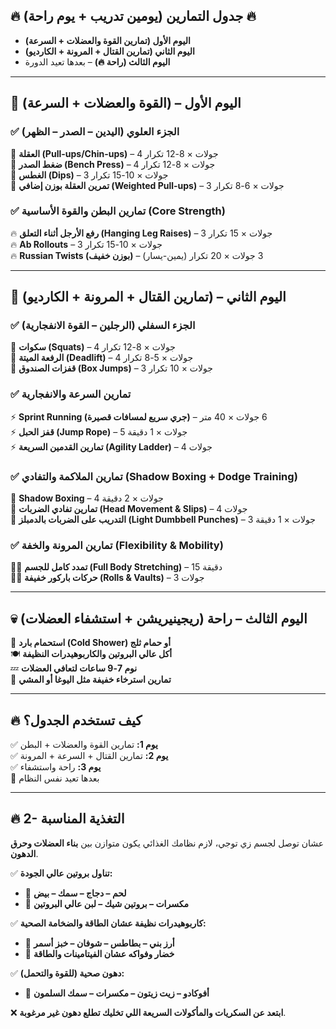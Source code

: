 
## **🔥 جدول التمارين (يومين تدريب + يوم راحة) 🔥**  
- **اليوم الأول (تمارين القوة والعضلات + السرعة)**  
- **اليوم الثاني (تمارين القتال + المرونة + الكارديو)**  
- **اليوم الثالث (راحة 🔥)** – بعدها تعيد الدورة  

---

## **🦾 اليوم الأول – (القوة والعضلات + السرعة)**
### **✅ الجزء العلوي (اليدين – الصدر – الظهر)**  
🔹 **العقلة (Pull-ups/Chin-ups)** – 4 جولات × 8-12 تكرار  
🔹 **ضغط الصدر (Bench Press)** – 4 جولات × 8-12 تكرار  
🔹 **الغطس (Dips)** – 3 جولات × 10-15 تكرار  
🔹 **تمرين العقلة بوزن إضافي (Weighted Pull-ups)** – 3 جولات × 6-8 تكرار  
 

### **✅ تمارين البطن والقوة الأساسية (Core Strength)**  
🔥 **رفع الأرجل أثناء التعلق (Hanging Leg Raises)** – 3 جولات × 15 تكرار  
🔥 **Ab Rollouts** – 3 جولات × 10-15 تكرار  
🔥 **Russian Twists (بوزن خفيف)** – 3 جولات × 20 تكرار (يمين-يسار)  

---

## **🥊 اليوم الثاني – (تمارين القتال + المرونة + الكارديو)**


### **✅ الجزء السفلي (الرجلين – القوة الانفجارية)**  
🔸 **سكوات (Squats)** – 4 جولات × 8-12 تكرار  
🔸 **الرفعة الميتة (Deadlift)** – 4 جولات × 5-8 تكرار  
🔸 **قفزات الصندوق (Box Jumps)** – 3 جولات × 10 تكرار 

### **✅ تمارين السرعة والانفجارية**  
⚡ **Sprint Running (جري سريع لمسافات قصيرة)** – 6 جولات × 40 متر  
⚡ **قفز الحبل (Jump Rope)** – 5 جولات × 1 دقيقة  
⚡ **تمارين القدمين السريعة (Agility Ladder)** – 4 جولات  

### **✅ تمارين الملاكمة والتفادي (Shadow Boxing + Dodge Training)**  
🥊 **Shadow Boxing** – 4 جولات × 2 دقيقة  
🥊 **تمارين تفادي الضربات (Head Movement & Slips)** – 4 جولات  
🥊 **التدريب على الضربات بالدمبلز (Light Dumbbell Punches)** – 3 جولات × 1 دقيقة  

### **✅ تمارين المرونة والخفة (Flexibility & Mobility)**  
🤸‍♂️ **تمدد كامل للجسم (Full Body Stretching)** – 15 دقيقة  
🤸‍♂️ **حركات باركور خفيفة (Rolls & Vaults)** – 3 جولات  


---

## **💀 اليوم الثالث – راحة (ريجينيريشن + استشفاء العضلات)**  
🚿 **استحمام بارد (Cold Shower) أو حمام ثلج**  
🍽️ **أكل عالي البروتين والكاربوهيدرات النظيفة**  
💤 **نوم 7-9 ساعات لتعافي العضلات**  
📌 **تمارين استرخاء خفيفة مثل اليوغا أو المشي**  

---

## **🔥 كيف تستخدم الجدول؟**  
✅ **يوم 1:** تمارين القوة والعضلات + البطن  
✅ **يوم 2:** تمارين القتال + السرعة + المرونة  
✅ **يوم 3:** راحة واستشفاء  
🔄 بعدها تعيد نفس النظام  

---

## **🔥 2- التغذية المناسبة**  
عشان توصل لجسم زي توجي، لازم نظامك الغذائي يكون متوازن بين **بناء العضلات وحرق الدهون**.  

✅ **تناول بروتين عالي الجودة:**  
- 🥩 **لحم – دجاج – سمك – بيض**  
- 🥜 **مكسرات – بروتين شيك – لبن عالي البروتين**  

✅ **كاربوهيدرات نظيفة عشان الطاقة والضخامة الصحية:**  
- 🍚 **أرز بني – بطاطس – شوفان – خبز أسمر**  
- 🥦 **خضار وفواكه عشان الفيتامينات والطاقة**  

✅ **دهون صحية (للقوة والتحمل):**  
- 🥑 **أفوكادو – زيت زيتون – مكسرات – سمك السلمون**  

❌ **ابتعد عن السكريات والمأكولات السريعة اللي تخليك تطلع دهون غير مرغوبة**.  
